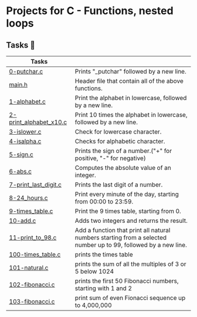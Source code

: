# Projects for C - Functions, nested loops
## Tasks :page_with_curl:
| Tasks | |
| --- | --- |
|[0-putchar.c](./0-putchar.c)|  Prints "\_putchar" followed by a new line.|
|[main.h](https://github.com/FatjonMileti/holbertonschool-low_level_programming/blob/master/0x02-functions_nested_loops/main.h)| Header file that contain all of the above functions.|
|[1-alphabet.c](https://github.com/FatjonMileti/holbertonschool-low_level_programming/blob/master/0x02-functions_nested_loops/1-alphabet.c)| Print the alphabet in lowercase, followed by a new line.|
|[2-print_alphabet_x10.c](https://github.com/FatjonMileti/holbertonschool-low_level_programming/blob/master/0x02-functions_nested_loops/2-print_alphabet_x10.c)| Print 10 times the alphabet in lowercase, followed by a new line.|
|[3-islower.c](https://github.com/FatjonMileti/holbertonschool-low_level_programming/blob/master/0x02-functions_nested_loops/3-islower.c)| Check for lowercase character.|
|[4-isalpha.c](https://github.com/FatjonMileti/holbertonschool-low_level_programming/blob/master/0x02-functions_nested_loops/4-isalpha.c)| Checks for alphabetic character.|
|[5-sign.c](https://github.com/FatjonMileti/holbertonschool-low_level_programming/blob/master/0x02-functions_nested_loops/5-sign.c)| Prints the sign of a number.("+" for positive, "-" for negative)|
|[6-abs.c](https://github.com/FatjonMileti/holbertonschool-low_level_programming/blob/master/0x02-functions_nested_loops/6-abs.c)| Computes the absolute value of an integer.|
|[7-print_last_digit.c](https://github.com/FatjonMileti/holbertonschool-low_level_programming/blob/master/0x02-functions_nested_loops/7-print_last_digit.c)| Prints the last digit of a number.|
|[8-24_hours.c](https://github.com/FatjonMileti/holbertonschool-low_level_programming/blob/master/0x02-functions_nested_loops/8-24_hours.c)| Print every minute of the day, starting from 00:00 to 23:59.|
|[9-times_table.c](https://github.com/FatjonMileti/holbertonschool-low_level_programming/blob/master/0x02-functions_nested_loops/9-times_table.c)| Print the 9 times table, starting from 0.|
|[10-add.c](https://github.com/FatjonMileti/holbertonschool-low_level_programming/blob/master/0x02-functions_nested_loops/10-add.c)|  Adds two integers and returns the result.|
|[11-print_to_98.c](https://github.com/FatjonMileti/holbertonschool-low_level_programming/blob/master/0x02-functions_nested_loops/11-print_to_98.c)| Add a function that print all natural numbers starting from a selected number up to 99, followed by a new line.|
|[100-times_table.c](https://github.com/FatjonMileti/holbertonschool-low_level_programming/blob/main/functions_nested_loops/100-times_table.c)| prints the times table|
|[101-natural.c](https://github.com/FatjonMileti/holbertonschool-low_level_programming/blob/main/functions_nested_loops/101-natural.c)| prints the sum of all the multiples of 3 or 5 below 1024|
|[102-fibonacci.c](https://github.com/FatjonMileti/holbertonschool-low_level_programming/blob/main/functions_nested_loops/102-fibonacci.c)| prints the first 50 Fibonacci numbers, starting with 1 and 2|
|[103-fibonacci.c](https://github.com/FatjonMileti/holbertonschool-low_level_programming/blob/main/functions_nested_loops/103-fibonacci.c)| print sum of even Fionacci sequence up to 4,000,000|
